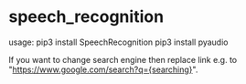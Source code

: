 ﻿# speech_recognition

        
 usage:
 pip3 install SpeechRecognition
 pip3 install pyaudio

If you want to change search engine then replace link e.g. to "https://www.google.com/search?q={searching}".
